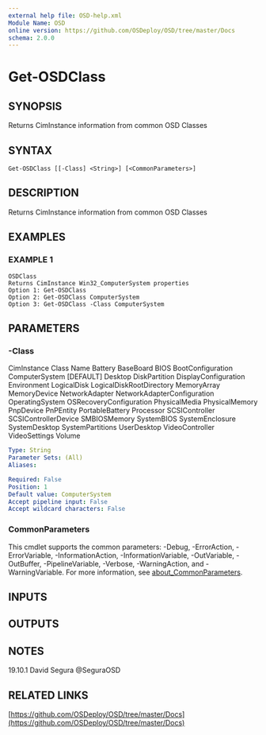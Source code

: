 ```yaml
---
external help file: OSD-help.xml
Module Name: OSD
online version: https://github.com/OSDeploy/OSD/tree/master/Docs
schema: 2.0.0
---
```


# Get-OSDClass

## SYNOPSIS
Returns CimInstance information from common OSD Classes

## SYNTAX

```
Get-OSDClass [[-Class] <String>] [<CommonParameters>]
```

## DESCRIPTION
Returns CimInstance information from common OSD Classes

## EXAMPLES

### EXAMPLE 1
```
OSDClass
Returns CimInstance Win32_ComputerSystem properties
Option 1: Get-OSDClass
Option 2: Get-OSDClass ComputerSystem
Option 3: Get-OSDClass -Class ComputerSystem
```

## PARAMETERS

### -Class
CimInstance Class Name
Battery
BaseBoard
BIOS
BootConfiguration
ComputerSystem \[DEFAULT\]
Desktop
DiskPartition
DisplayConfiguration
Environment
LogicalDisk
LogicalDiskRootDirectory
MemoryArray
MemoryDevice
NetworkAdapter
NetworkAdapterConfiguration
OperatingSystem
OSRecoveryConfiguration
PhysicalMedia
PhysicalMemory
PnpDevice
PnPEntity
PortableBattery
Processor
SCSIController
SCSIControllerDevice
SMBIOSMemory
SystemBIOS
SystemEnclosure
SystemDesktop
SystemPartitions
UserDesktop
VideoController
VideoSettings
Volume

```yaml
Type: String
Parameter Sets: (All)
Aliases:

Required: False
Position: 1
Default value: ComputerSystem
Accept pipeline input: False
Accept wildcard characters: False
```

### CommonParameters
This cmdlet supports the common parameters: -Debug, -ErrorAction, -ErrorVariable, -InformationAction, -InformationVariable, -OutVariable, -OutBuffer, -PipelineVariable, -Verbose, -WarningAction, and -WarningVariable. For more information, see [about_CommonParameters](http://go.microsoft.com/fwlink/?LinkID=113216).

## INPUTS

## OUTPUTS

## NOTES
19.10.1     David Segura @SeguraOSD

## RELATED LINKS

[https://github.com/OSDeploy/OSD/tree/master/Docs](https://github.com/OSDeploy/OSD/tree/master/Docs)

